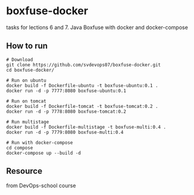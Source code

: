 # boxfuse-docker
tasks for lections 6 and 7. Java Boxfuse with docker and docker-compose
## How to run

```
# Download
git clone https://github.com/svdevops07/boxfuse-docker.git
cd boxfuse-docker/
```
```
# Run on ubuntu
docker build -f Dockerfile-ubuntu -t boxfuse-ubuntu:0.1 .
docker run -d -p 7777:8080 boxfuse-ubuntu:0.1

# Run on tomcat
docker build -f Dockerfile-tomcat -t boxfuse-tomcat:0.2 .
docker run -d -p 7778:8080 boxfuse-tomcat:0.2

# Run multistage
docker build -f Dockerfile-multistage -t boxfuse-multi:0.4 .
docker run -d -p 7779:8080 boxfuse-multi:0.4
```
```
# Run with docker-compose
cd compose
docker-compose up --build -d
```
## Resource
from DevOps-school course
